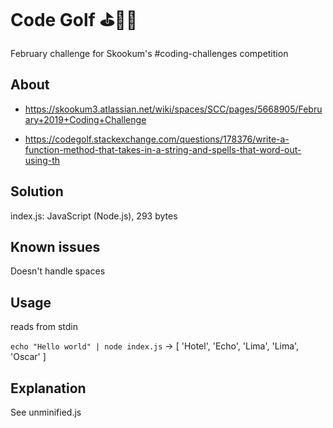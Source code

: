 # Code Golf ⛳️🏌️‍♂️

February challenge for Skookum's #coding-challenges competition

## About
- https://skookum3.atlassian.net/wiki/spaces/SCC/pages/5668905/February+2019+Coding+Challenge

- https://codegolf.stackexchange.com/questions/178376/write-a-function-method-that-takes-in-a-string-and-spells-that-word-out-using-th

## Solution

index.js: JavaScript (Node.js), 293 bytes

## Known issues

Doesn't handle spaces

## Usage

reads from stdin

`echo "Hello world" | node index.js` -> [ 'Hotel', 'Echo', 'Lima', 'Lima', 'Oscar' ]

## Explanation

See unminified.js
